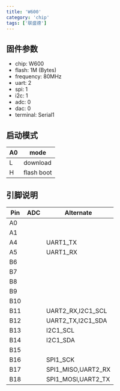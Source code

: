 ```yaml
---
title: 'W600'
category: 'chip'
tags: ['联盛德']
---
```


## 固件参数

- chip: W600
- flash: 1M (Bytes)
- frequency: 80MHz
- uart: 2
- spi: 1
- i2c: 1
- adc: 0
- dac: 0
- terminal: Serial1

## 启动模式

| A0  | mode       |
| --- | ---------- |
| L   | download   |
| H   | flash boot |

## 引脚说明

| Pin | ADC | Alternate          |
| --- | --- | ------------------ |
| A0  |     |                    |
| A1  |     |                    |
| A4  |     | UART1_TX           |
| A5  |     | UART1_RX           |
| B6  |     |                    |
| B7  |     |                    |
| B8  |     |                    |
| B9  |     |                    |
| B10 |     |                    |
| B11 |     | UART2_RX,I2C1_SCL  |
| B12 |     | UART2_TX,I2C1_SDA  |
| B13 |     | I2C1_SCL           |
| B14 |     | I2C1_SDA           |
| B15 |     |                    |
| B16 |     | SPI1_SCK           |
| B17 |     | SPI1_MISO,UART2_RX |
| B18 |     | SPI1_MOSI,UART2_TX |
